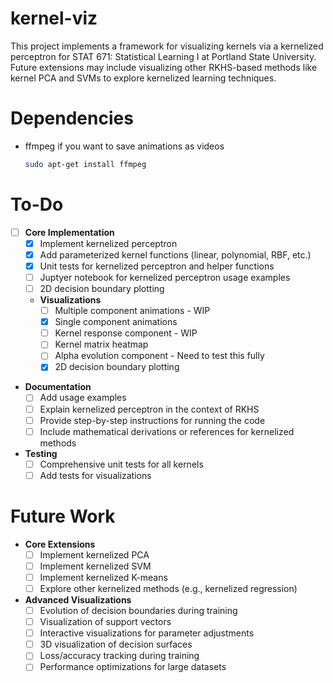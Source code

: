 # kernel-viz
This project implements a framework for visualizing kernels via a kernelized perceptron for STAT 671: Statistical Learning I at Portland State University. Future extensions may include visualizing other RKHS-based methods like kernel PCA and SVMs to explore kernelized learning techniques.


# Dependencies
 - ffmpeg if you want to save animations as videos
    ```bash
    sudo apt-get install ffmpeg
    ```

# To-Do
- [ ] **Core Implementation**
  - [x] Implement kernelized perceptron
  - [x] Add parameterized kernel functions (linear, polynomial, RBF, etc.)
  - [x] Unit tests for kernelized perceptron and helper functions
  - [ ] Juptyer notebook for kernelized perceptron usage examples
  - [ ] 2D decision boundary plotting

  - **Visualizations**
    - [ ] Multiple component animations - WIP
    - [x] Single component animations
    - [ ] Kernel response component - WIP
    - [ ] Kernel matrix heatmap
    - [ ] Alpha evolution component - Need to test this fully
    - [x] 2D decision boundary plotting

- **Documentation**
  - [ ] Add usage examples
  - [ ] Explain kernelized perceptron in the context of RKHS
  - [ ] Provide step-by-step instructions for running the code
  - [ ] Include mathematical derivations or references for kernelized methods

- **Testing**
  - [ ] Comprehensive unit tests for all kernels
  - [ ] Add tests for visualizations

# Future Work
- **Core Extensions**
  - [ ] Implement kernelized PCA
  - [ ] Implement kernelized SVM
  - [ ] Implement kernelized K-means
  - [ ] Explore other kernelized methods (e.g., kernelized regression)

- **Advanced Visualizations**
  - [ ] Evolution of decision boundaries during training
  - [ ] Visualization of support vectors
  - [ ] Interactive visualizations for parameter adjustments
  - [ ] 3D visualization of decision surfaces
  - [ ] Loss/accuracy tracking during training
  - [ ] Performance optimizations for large datasets
